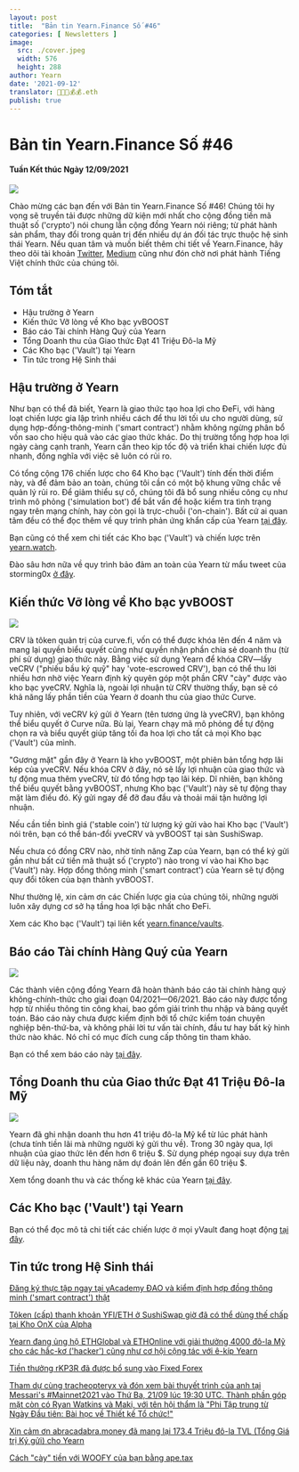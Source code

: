 ```yaml
---
layout: post
title:  "Bản tin Yearn.Finance Số #46"
categories: [ Newsletters ]
image:
  src: ./cover.jpeg
  width: 576
  height: 288
author: Yearn
date: '2021-09-12'
translator: 🤖💵💵💰💰.eth
publish: true
---
```


# Bản tin Yearn.Finance Số #46
#### Tuần Kết thúc Ngày 12/09/2021

![](/_newsletters/Yearn-Finance-Newsletter-46/image1_vn.png)

Chào mừng các bạn đến với Bản tin Yearn.Finance Số #46! Chúng tôi hy vọng sẽ truyền tải được những dữ kiện mới nhất cho cộng đồng tiền mã thuật số ('crypto') nói chung lẫn cộng đồng Yearn nói riêng; từ phát hành sản phẩm, thay đổi trong quản trị đến nhiều dự án đối tác trực thuộc hệ sinh thái Yearn. Nếu quan tâm và muốn biết thêm chi tiết về Yearn.Finance, hãy theo dõi tài khoản [Twitter](https://twitter.com/iearnfinance), [Medium](https://medium.com/iearn) cũng như đón chờ nơi phát hành Tiếng Việt chính thức của chúng tôi.

## **Tóm tắt**

- Hậu trường ở Yearn
- Kiến thức Vỡ lòng về Kho bạc yvBOOST
- Báo cáo Tài chính Hàng Quý của Yearn
- Tổng Doanh thu của Giao thức Đạt 41 Triệu Đô-la Mỹ
- Các Kho bạc ('Vault') tại Yearn
- Tin tức trong Hệ Sinh thái

## Hậu trường ở Yearn

Như bạn có thể đã biết, Yearn là giao thức tạo hoa lợi cho ĐeFi, với hàng loạt chiến lược gia lập trình nhiều cách để thu lời tối ưu cho người dùng, sử dụng hợp-đồng-thông-minh ('smart contract') nhằm không ngừng phân bổ vốn sao cho hiệu quả vào các giao thức khác. Do thị trường tổng hợp hoa lợi ngày càng cạnh tranh, Yearn cần theo kịp tốc độ và triển khai chiến lược đủ nhanh, đồng nghĩa với việc sẽ luôn có rủi ro.

Có tổng cộng 176 chiến lược cho 64 Kho bạc ('Vault') tính đến thời điểm này, và để đảm bảo an toàn, chúng tôi cần có một bộ khung vững chắc về quản lý rủi ro. Để giảm thiểu sự cố, chúng tôi đã bổ sung nhiều công cụ như trình mô phỏng ('simulation bot') để bắt vấn đề hoặc kiểm tra tình trạng ngay trên mạng chính, hay còn gọi là trực-chuỗi ('on-chain'). Bất cứ ai quan tâm đều có thể đọc thêm về quy trình phản ứng khẩn cấp của Yearn [tại đây](https://github.com/yearn/yearn-devdocs/blob/master/docs/developers/v2/EMERGENCY.md).

Bạn cũng có thể xem chi tiết các Kho bạc ('Vault') và chiến lược trên [yearn.watch](https://yearn.watch/).

Đào sâu hơn nữa về quy trình bảo đảm an toàn của Yearn từ mẩu tweet của storming0x [ở đây](https://twitter.com/storming0x/status/1436851219864059906).

## **Kiến thức Vỡ lòng về Kho bạc yvBOOST**

![](/_newsletters/Yearn-Finance-Newsletter-46/image2.png)

CRV là tôken quản trị của curve.fi, vốn có thể được khóa lên đến 4 năm và mang lại quyền biểu quyết cũng như quyền nhận phần chia sẻ doanh thu (từ phí sử dụng) giao thức này. Bằng việc sử dụng Yearn để khóa CRV—lấy veCRV ("phiếu bầu ký quỹ" hay 'vote-escrowed CRV'), bạn có thể thu lời nhiều hơn nhờ việc Yearn định kỳ quyên góp một phần CRV "cày" được vào kho bạc yveCRV. Nghĩa là, ngoài lợi nhuận từ CRV thường thấy, bạn sẽ có khả năng lấy phần tiền của Yearn ở doanh thu của giao thức Curve.

Tuy nhiên, với veCRV ký gửi ở Yearn (tên tương ứng là yveCRV), bạn không thể biểu quyết ở Curve nữa. Bù lại, Yearn chạy mã mô phỏng để tự động chọn ra và biểu quyết giúp tăng tối đa hoa lợi cho tất cả mọi Kho bạc ('Vault') của mình.

"Gương mặt" gần đây ở Yearn là kho yvBOOST, một phiên bản tổng hợp lãi kép của yveCRV. Nếu khóa CRV ở đây, nó sẽ lấy lợi nhuận của giao thức và tự động mua thêm yveCRV, từ đó tổng hợp tạo lãi kép. Dĩ nhiên, bạn không thể biểu quyết bằng yvBOOST, nhưng Kho bạc ('Vault') này sẽ tự động thay mặt làm điều đó. Ký gửi ngay để đỡ đau đầu và thoải mái tận hưởng lợi nhuận.

Nếu cần tiền bình giá ('stable coin') từ lượng ký gửi vào hai Kho bạc ('Vault') nói trên, bạn có thể bán-đổi yveCRV và yvBOOST tại sàn SushiSwap.

Nếu chưa có đồng CRV nào, nhờ tính năng Zap của Yearn, bạn có thể ký gửi gần như bất cứ tiền mã thuật số ('crypto') nào trong ví vào hai Kho bạc ('Vault') này. Hợp đồng thông minh ('smart contract') của Yearn sẽ tự động quy đổi tôken của bạn thành yvBOOST.

Như thường lệ, xin cảm ơn các Chiến lược gia của chúng tôi, những người luôn xây dựng cơ sở hạ tầng hoa lợi bậc nhất cho ĐeFi.

Xem các Kho bạc ('Vault') tại liên kết [yearn.finance/vaults](https://yearn.finance/vaults).

## Báo cáo Tài chính Hàng Quý của Yearn

![](/_newsletters/Yearn-Finance-Newsletter-46/image3.png)

Các thành viên cộng đồng Yearn đã hoàn thành báo cáo tài chính hàng quý không-chính-thức cho giai đoạn 04/2021—06/2021. Báo cáo này được tổng hợp từ nhiều thông tin công khai, bao gồm giải trình thu nhập và bảng quyết toán. Báo cáo này chưa được kiểm định bởi tổ chức kiểm toán chuyên nghiệp bên-thứ-ba, và không phải lời tư vấn tài chính, đầu tư hay bất kỳ hình thức nào khác. Nó chỉ có mục đích cung cấp thông tin tham khảo.

Bạn có thể xem báo cáo này [tại đây](https://github.com/yearn/yearn-pm/blob/master/financials/reports/2021Q2-yearn-quarterly-report.pdf).

## **Tổng Doanh thu của Giao thức Đạt 41 Triệu Đô-la Mỹ**

![](/_newsletters/Yearn-Finance-Newsletter-46/image4.png)

Yearn đã ghi nhận doanh thu hơn 41 triệu đô-la Mỹ kể từ lúc phát hành (chưa tính tiền lãi mà những người ký gửi thu về). Trong 30 ngày qua, lợi nhuận của giao thức lên đến hơn 6 triệu $. Sử dụng phép ngoại suy dựa trên dữ liệu này, doanh thu hàng năm dự đoán lên đến gần 60 triệu $.

Xem tổng doanh thu và các thống kê khác của Yearn [tại đây](https://www.yfistats.com/).

## **Các Kho bạc ('Vault') tại Yearn**

Bạn có thể đọc mô tả chi tiết các chiến lược ở mọi yVault đang hoạt động [tại đây](https://medium.com/yearn-state-of-the-vaults/the-vaults-at-yearn-9237905ffed3).

## **Tin tức trong Hệ Sinh thái**

[Đăng ký thực tập ngay tại yAcademy ĐAO và kiểm định hợp đồng thông minh ('smart contract') thật](https://twitter.com/yAcademyDAO/status/1435866622556659717)

[Tôken (cấp) thanh khoản YFI/ETH ở SushiSwap giờ đã có thể dùng thế chấp tại Kho OnX của Alpha](https://twitter.com/OnXFinance/status/1435229990681972741)

[Yearn đang ủng hộ ETHGlobal và ETHOnline với giải thưởng 4000 đô-la Mỹ cho các hắc-kơ ('hacker') cũng như cơ hội cộng tác với ê-kíp Yearn](https://twitter.com/iearnfinance/status/1436302183545196546)

[Tiền thưởng rKP3R đã được bổ sung vào Fixed Forex](https://twitter.com/thekeep3r/status/1437402914474037256)

[Tham dự cùng tracheopteryx và đón xem bài thuyết trình của anh tại Messari's #Mainnet2021 vào Thứ Ba, 21/09 lúc 19:30 UTC. Thành phần góp mặt còn có Ryan Watkins và Maki, với tên hội thẩm là "Phi Tập trung từ Ngày Đầu tiên: Bài học về Thiết kế Tổ chức!"](https://twitter.com/tracheopteryx/status/1436257062971977729)

[Xin cảm ơn abracadabra.money đã mang lại 173.4 Triệu đô-la TVL (Tổng Giá trị Ký gửi) cho Yearn](https://twitter.com/danielesesta/status/1437372628054982663?s=20)

[Cách "cày" tiền với WOOFY của bạn bằng ape.tax](https://twitter.com/ape_tax/status/1436908119817211913?s=20)
